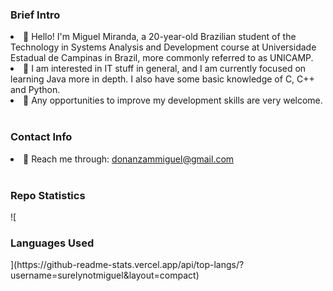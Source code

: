 <h3>Brief Intro</h3>
<li>👋 Hello! I'm Miguel Miranda, a 20-year-old Brazilian student of the Technology in Systems Analysis and Development course at Universidade Estadual de Campinas in Brazil, more commonly referred to as UNICAMP.</li>
<li>💾 I am interested in IT stuff in general, and I am currently focused on learning Java more in depth. I also have some basic knowledge of C, C++ and Python.</li>
<li>📝 Any opportunities to improve my development skills are very welcome.</li>
<br>

<h3>Contact Info</h3>
<li>📩 Reach me through: <a href="mailto:donanzammiguel@gmail.com">donanzammiguel@gmail.com</a></li>
<br>

<h3>Repo Statistics</h3>
![<h3>Languages Used</h3>](https://github-readme-stats.vercel.app/api/top-langs/?username=surelynotmiguel&layout=compact)

<!--- 💞️ I’m looking to collaborate on ...
 ... --->

<!---
surelynotmiguel/surelynotmiguel is a ✨ special ✨ repository because its `README.md` (this file) appears on your GitHub profile.
You can click the Preview link to take a look at your changes.
--->
